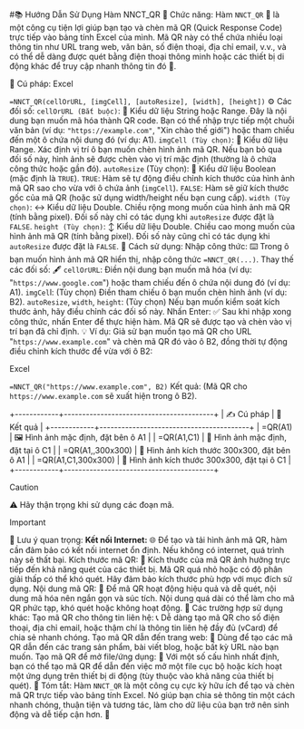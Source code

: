 #📚 Hướng Dẫn Sử Dụng Hàm NNCT_QR
🌟 Chức năng:
Hàm `NNCT_QR` 📸 là một công cụ tiện lợi giúp bạn tạo và chèn mã QR (Quick Response Code) trực tiếp vào bảng tính Excel của mình. Mã QR này có thể chứa nhiều loại thông tin như URL trang web, văn bản, số điện thoại, địa chỉ email, v.v., và có thể dễ dàng được quét bằng điện thoại thông minh hoặc các thiết bị di động khác để truy cập nhanh thông tin đó 🚀.

📝 Cú pháp:
Excel

`=NNCT_QR(cellOrURL, [imgCell], [autoResize], [width], [height])`
⚙️ Các đối số:
`cellOrURL (Bắt buộc)`: 🔑 Kiểu dữ liệu String hoặc Range. Đây là nội dung bạn muốn mã hóa thành QR code. Bạn có thể nhập trực tiếp một chuỗi văn bản (ví dụ: `"https://example.com"`, "Xin chào thế giới") hoặc tham chiếu đến một ô chứa nội dung đó (ví dụ: A1).
`imgCell (Tùy chọn)`: 📍 Kiểu dữ liệu Range. Xác định vị trí ô bạn muốn chèn hình ảnh mã QR. Nếu bạn bỏ qua đối số này, hình ảnh sẽ được chèn vào vị trí mặc định (thường là ô chứa công thức hoặc gần đó).
`autoResize` (Tùy chọn): 📐 Kiểu dữ liệu Boolean (mặc định là `TRUE`).
`TRUE`: Hàm sẽ tự động điều chỉnh kích thước của hình ảnh mã QR sao cho vừa với ô chứa ảnh (`imgCell`).
`FALSE`: Hàm sẽ giữ kích thước gốc của mã QR (hoặc sử dụng width/height nếu bạn cung cấp).
`width (Tùy chọn)`: ↔️ Kiểu dữ liệu Double. Chiều rộng mong muốn của hình ảnh mã QR (tính bằng pixel). Đối số này chỉ có tác dụng khi `autoResize` được đặt là `FALSE`.
`height (Tùy chọn)`: ↕️ Kiểu dữ liệu Double. Chiều cao mong muốn của hình ảnh mã QR (tính bằng pixel). Đối số này cũng chỉ có tác dụng khi `autoResize` được đặt là `FALSE`.
🚀 Cách sử dụng:
Nhập công thức: ⌨️ Trong ô bạn muốn hình ảnh mã QR hiển thị, nhập công thức `=NNCT_QR(...)`.
Thay thế các đối số: 🖋️
`cellOrURL`: Điền nội dung bạn muốn mã hóa (ví dụ: "`https://www.google.com`") hoặc tham chiếu đến ô chứa nội dung đó (ví dụ: A1).
`imgCel`l: (Tùy chọn) Điền tham chiếu ô bạn muốn chèn hình ảnh (ví dụ: B2).
`autoResize`, `width`, `height`: (Tùy chọn) Nếu bạn muốn kiểm soát kích thước ảnh, hãy điều chỉnh các đối số này.
Nhấn Enter: ✅ Sau khi nhập xong công thức, nhấn Enter để thực hiện hàm. Mã QR sẽ được tạo và chèn vào vị trí bạn đã chỉ định.
💡 Ví dụ:
Giả sử bạn muốn tạo mã QR cho URL "`https://www.example.com`" và chèn mã QR đó vào ô B2, đồng thời tự động điều chỉnh kích thước để vừa với ô B2:

Excel

`=NNCT_QR("https://www.example.com", B2)`
Kết quả: (Mã QR cho` https://www.example.com` sẽ xuất hiện trong ô B2).

+------------+-----------------------------------------+
| ✍️ Cú pháp  | 🌟 Kết quả                             |
+------------+-----------------------------------------+
| =QR(A1)    | 🖼️ Hình ảnh mặc định, đặt bên ô A1     |
| =QR(A1,C1) | 🎯 Hình ảnh mặc định, đặt tại ô C1      |
| =QR(A1,,300x300) | 📐 Hình ảnh kích thước 300x300, đặt bên ô A1 |
| =QR(A1,C1,300x300) | 📏 Hình ảnh kích thước 300x300, đặt tại ô C1 |
+------------+-----------------------------------------+


> [!CAUTION]
⚠️ Hãy thận trọng khi sử dụng các đoạn mã.


> [!IMPORTANT]
📌 Lưu ý quan trọng:
**Kết nối Internet:** 🌐 Để tạo và tải hình ảnh mã QR, hàm cần đảm bảo có kết nối internet ổn định. Nếu không có internet, quá trình này sẽ thất bại.
Kích thước mã QR: 📏 Kích thước của mã QR ảnh hưởng trực tiếp đến khả năng quét của các thiết bị. Mã QR quá nhỏ hoặc có độ phân giải thấp có thể khó quét. Hãy đảm bảo kích thước phù hợp với mục đích sử dụng.
Nội dung mã QR: 📄 Để mã QR hoạt động hiệu quả và dễ quét, nội dung mã hóa nên ngắn gọn và súc tích. Nội dung quá dài có thể làm cho mã QR phức tạp, khó quét hoặc không hoạt động.
🎨 Các trường hợp sử dụng khác:
Tạo mã QR cho thông tin liên hệ: 📞 Dễ dàng tạo mã QR cho số điện thoại, địa chỉ email, hoặc thậm chí là thông tin liên hệ đầy đủ (vCard) để chia sẻ nhanh chóng.
Tạo mã QR dẫn đến trang web: 🔗 Dùng để tạo các mã QR dẫn đến các trang sản phẩm, bài viết blog, hoặc bất kỳ URL nào bạn muốn.
Tạo mã QR để mở file/ứng dụng: 📁 Với một số cấu hình nhất định, bạn có thể tạo mã QR để dẫn đến việc mở một file cục bộ hoặc kích hoạt một ứng dụng trên thiết bị di động (tùy thuộc vào khả năng của thiết bị quét).
🎯 Tóm tắt:
Hàm `NNCT_QR` là một công cụ cực kỳ hữu ích để tạo và chèn mã QR trực tiếp vào bảng tính Excel. Nó giúp bạn chia sẻ thông tin một cách nhanh chóng, thuận tiện và tương tác, làm cho dữ liệu của bạn trở nên sinh động và dễ tiếp cận hơn. 🌟